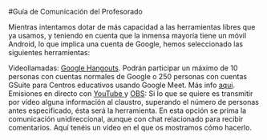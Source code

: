 #Guía de Comunicación del Profesorado

Mientras intentamos dotar de más capacidad a las herramientas libres que ya usamos, y teniendo en cuenta que la inmensa mayoría tiene un móvil Android, lo que implica una cuenta de Google, hemos seleccionado las siguientes herramientas:

Videollamadas: [Google Hangouts](https://hangouts.google.com/). Podrán participar un máximo de 10 personas con cuentas normales de Google o 250 personas con cuentas GSuite para Centros educativos usando Google Meet. Más info [aqui](https://support.google.com/hangouts/answer/3111943?co=GENIE.Platform%3DDesktop&hl=es).
Emisiones en directo con [YouTube ](https://studio.youtube.com/)y [OBS](https://obsproject.com/es): Si lo que se quiere es transmitir por vídeo alguna información al claustro, superando el número de personas antes especificado, ésta será la herramienta. En esta opción se prima la comunicación unidireccional, aunque con chat relacionado para recibir comentarios. Aquí tenéis un vídeo en el que os mostramos cómo hacerlo.
